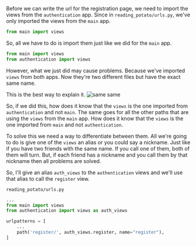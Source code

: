 Before we can write the url for the registration page, we need to import the views from the `authentication` app. Since in `reading_potato/urls.py`, we've only imported the views from the `main` app.
```python
from main import views
```

So, all we have to do is import them just like we did for the `main` app.
```python
from main import views
from authentication import views
```

However, what we just did may cause problems. Because we've imported `views` from both apps. Now they're two different files but have the exact same name. 

This is the best way to explain it.
![same same](https://media.giphy.com/media/C6JQPEUsZUyVq/giphy.gif)



So, if we did this, how does it know that the `views` is the one imported from `authentication` and not `main`. The same goes for all the other paths that are using the `views` from the `main` app. How does it know that the `views` is the one imported from `main` and not `authentication`. 

To solve this we need a way to differentiate between them. All we're going to do is give one of the `views` an alias or you could say a nickname. Just like if you have two friends with the same name. If you call one of them, both of them will turn. But, if each friend has a nickname and you call them by that nickname then all problems are solved.

So, I'll give an alias `auth_views` to the `authentication` views and we'll use that alias to call the `register` view.


`reading_potato/urls.py`
```python
...
from main import views
from authentication import views as auth_views

urlpatterns = [
    ...
    path('register/', auth_views.register, name="register"),
]
```